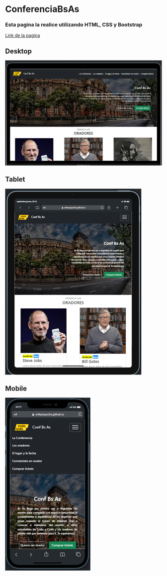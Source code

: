 # ConferenciaBsAs

### Esta pagina la realice utilizando HTML, CSS y Bootstrap

[Link de la pagina](https://erikaespeche.github.io/ConferenciaBsAs/)

## Desktop
![imagen](./img/escritoria-vista.png)

## Tablet
![imagen](./img/tablet-vista.png)

## Mobile
![imagen](./img/mobile-vista.png)
